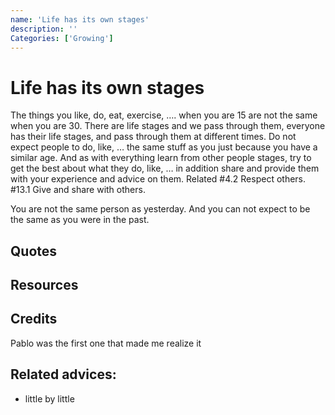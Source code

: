 ```yaml
---
name: 'Life has its own stages'
description: ''
Categories: ['Growing']
---
```

# Life has its own stages

The things you like, do, eat, exercise, …. when you are 15 are not the same when you are 30.  There are life stages and we pass through them, everyone has their life stages, and pass through them at different times. Do not expect people to do, like, … the same stuff as you just because you have a similar age. And as with everything learn from other people stages, try to get the best about what they do, like, … in addition share and provide them with your experience and advice on them. Related #4.2 Respect others. #13.1 Give and share with others.

You are not the same person as yesterday. And you can not expect to be the same as you were in the past.

## Quotes

## Resources

## Credits

Pablo was the first one that made me realize it
## Related advices:

- little by little


